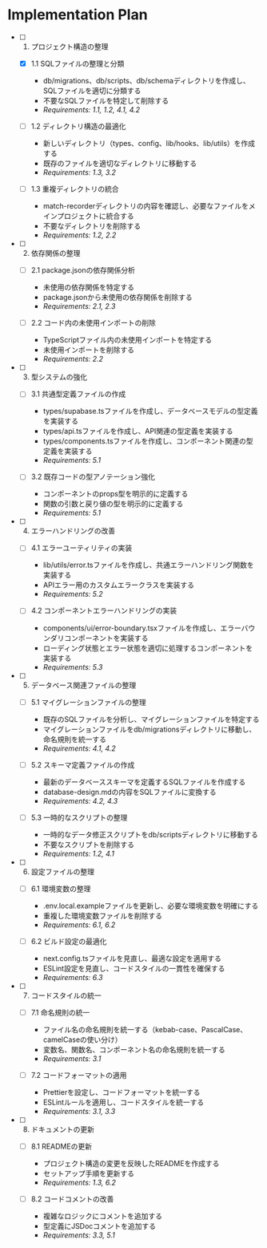 # Implementation Plan

- [ ] 1. プロジェクト構造の整理
  - [x] 1.1 SQLファイルの整理と分類
    - db/migrations、db/scripts、db/schemaディレクトリを作成し、SQLファイルを適切に分類する
    - 不要なSQLファイルを特定して削除する
    - _Requirements: 1.1, 1.2, 4.1, 4.2_
  
  - [ ] 1.2 ディレクトリ構造の最適化
    - 新しいディレクトリ（types、config、lib/hooks、lib/utils）を作成する
    - 既存のファイルを適切なディレクトリに移動する
    - _Requirements: 1.3, 3.2_
  
  - [ ] 1.3 重複ディレクトリの統合
    - match-recorderディレクトリの内容を確認し、必要なファイルをメインプロジェクトに統合する
    - 不要なディレクトリを削除する
    - _Requirements: 1.2, 2.2_

- [ ] 2. 依存関係の整理
  - [ ] 2.1 package.jsonの依存関係分析
    - 未使用の依存関係を特定する
    - package.jsonから未使用の依存関係を削除する
    - _Requirements: 2.1, 2.3_
  
  - [ ] 2.2 コード内の未使用インポートの削除
    - TypeScriptファイル内の未使用インポートを特定する
    - 未使用インポートを削除する
    - _Requirements: 2.2_

- [ ] 3. 型システムの強化
  - [ ] 3.1 共通型定義ファイルの作成
    - types/supabase.tsファイルを作成し、データベースモデルの型定義を実装する
    - types/api.tsファイルを作成し、API関連の型定義を実装する
    - types/components.tsファイルを作成し、コンポーネント関連の型定義を実装する
    - _Requirements: 5.1_
  
  - [ ] 3.2 既存コードの型アノテーション強化
    - コンポーネントのprops型を明示的に定義する
    - 関数の引数と戻り値の型を明示的に定義する
    - _Requirements: 5.1_

- [ ] 4. エラーハンドリングの改善
  - [ ] 4.1 エラーユーティリティの実装
    - lib/utils/error.tsファイルを作成し、共通エラーハンドリング関数を実装する
    - APIエラー用のカスタムエラークラスを実装する
    - _Requirements: 5.2_
  
  - [ ] 4.2 コンポーネントエラーハンドリングの実装
    - components/ui/error-boundary.tsxファイルを作成し、エラーバウンダリコンポーネントを実装する
    - ローディング状態とエラー状態を適切に処理するコンポーネントを実装する
    - _Requirements: 5.3_

- [ ] 5. データベース関連ファイルの整理
  - [ ] 5.1 マイグレーションファイルの整理
    - 既存のSQLファイルを分析し、マイグレーションファイルを特定する
    - マイグレーションファイルをdb/migrationsディレクトリに移動し、命名規則を統一する
    - _Requirements: 4.1, 4.2_
  
  - [ ] 5.2 スキーマ定義ファイルの作成
    - 最新のデータベーススキーマを定義するSQLファイルを作成する
    - database-design.mdの内容をSQLファイルに変換する
    - _Requirements: 4.2, 4.3_
  
  - [ ] 5.3 一時的なスクリプトの整理
    - 一時的なデータ修正スクリプトをdb/scriptsディレクトリに移動する
    - 不要なスクリプトを削除する
    - _Requirements: 1.2, 4.1_

- [ ] 6. 設定ファイルの整理
  - [ ] 6.1 環境変数の整理
    - .env.local.exampleファイルを更新し、必要な環境変数を明確にする
    - 重複した環境変数ファイルを削除する
    - _Requirements: 6.1, 6.2_
  
  - [ ] 6.2 ビルド設定の最適化
    - next.config.tsファイルを見直し、最適な設定を適用する
    - ESLint設定を見直し、コードスタイルの一貫性を確保する
    - _Requirements: 6.3_

- [ ] 7. コードスタイルの統一
  - [ ] 7.1 命名規則の統一
    - ファイル名の命名規則を統一する（kebab-case、PascalCase、camelCaseの使い分け）
    - 変数名、関数名、コンポーネント名の命名規則を統一する
    - _Requirements: 3.1_
  
  - [ ] 7.2 コードフォーマットの適用
    - Prettierを設定し、コードフォーマットを統一する
    - ESLintルールを適用し、コードスタイルを統一する
    - _Requirements: 3.1, 3.3_

- [ ] 8. ドキュメントの更新
  - [ ] 8.1 READMEの更新
    - プロジェクト構造の変更を反映したREADMEを作成する
    - セットアップ手順を更新する
    - _Requirements: 1.3, 6.2_
  
  - [ ] 8.2 コードコメントの改善
    - 複雑なロジックにコメントを追加する
    - 型定義にJSDocコメントを追加する
    - _Requirements: 3.3, 5.1_